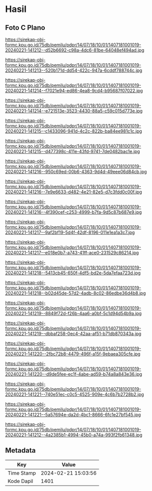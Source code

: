 # Hasil

## Foto C Plano

https://sirekap-obj-formc.kpu.go.id/75db/pemilu/pdpr/14/07/18/10/01/1407181001019-20240221-141212--d52b6692-c98a-4dc6-81be-64048ef494ad.jpg

https://sirekap-obj-formc.kpu.go.id/75db/pemilu/pdpr/14/07/18/10/01/1407181001019-20240221-141213--520b171d-dd54-422c-947a-6cddf788744c.jpg

https://sirekap-obj-formc.kpu.go.id/75db/pemilu/pdpr/14/07/18/10/01/1407181001019-20240221-141214--f7021e94-ed86-4ea8-9cd4-b95687f07022.jpg

https://sirekap-obj-formc.kpu.go.id/75db/pemilu/pdpr/14/07/18/10/01/1407181001019-20240221-141214--e721513e-3523-4430-88a5-c59c015d773e.jpg

https://sirekap-obj-formc.kpu.go.id/75db/pemilu/pdpr/14/07/18/10/01/1407181001019-20240221-141215--c1433096-941d-4c2c-822b-ba84ee981c1c.jpg

https://sirekap-obj-formc.kpu.go.id/75db/pemilu/pdpr/14/07/18/10/01/1407181001019-20240221-141215--d477398c-411e-43fd-9741-7de0482bac1e.jpg

https://sirekap-obj-formc.kpu.go.id/75db/pemilu/pdpr/14/07/18/10/01/1407181001019-20240221-141216--950c69ed-00b6-4363-9d4d-49eee06d84cb.jpg

https://sirekap-obj-formc.kpu.go.id/75db/pemilu/pdpr/14/07/18/10/01/1407181001019-20240221-141216--7e9e6633-d482-4e21-82e5-d7c3fdd0c00f.jpg

https://sirekap-obj-formc.kpu.go.id/75db/pemilu/pdpr/14/07/18/10/01/1407181001019-20240221-141216--4f390cef-c253-4999-b7fa-9d5c87b687e9.jpg

https://sirekap-obj-formc.kpu.go.id/75db/pemilu/pdpr/14/07/18/10/01/1407181001019-20240221-141217--9af2bf19-5d4f-42df-8196-011e1ea1a3c7.jpg

https://sirekap-obj-formc.kpu.go.id/75db/pemilu/pdpr/14/07/18/10/01/1407181001019-20240221-141217--e018e0b7-a743-41ff-ace0-231529c86214.jpg

https://sirekap-obj-formc.kpu.go.id/75db/pemilu/pdpr/14/07/18/10/01/1407181001019-20240221-141218--5413cb45-650f-4df5-bd2e-5da7efaa723d.jpg

https://sirekap-obj-formc.kpu.go.id/75db/pemilu/pdpr/14/07/18/10/01/1407181001019-20240221-141218--b02d45de-57d2-4adb-8c02-86edbe36d4b8.jpg

https://sirekap-obj-formc.kpu.go.id/75db/pemilu/pdpr/14/07/18/10/01/1407181001019-20240221-141219--8849f72d-f26b-4aa6-a0bf-5c1d94d54b9a.jpg

https://sirekap-obj-formc.kpu.go.id/75db/pemilu/pdpr/14/07/18/10/01/1407181001019-20240221-141219--dbbaf258-0ec4-42aa-af51-b71db870343a.jpg

https://sirekap-obj-formc.kpu.go.id/75db/pemilu/pdpr/14/07/18/10/01/1407181001019-20240221-141220--2fbc72b8-4479-496f-a15f-9ebaea305cfe.jpg

https://sirekap-obj-formc.kpu.go.id/75db/pemilu/pdpr/14/07/18/10/01/1407181001019-20240221-141220--d9de5fee-ec1f-4abe-ad59-b74a8a843e36.jpg

https://sirekap-obj-formc.kpu.go.id/75db/pemilu/pdpr/14/07/18/10/01/1407181001019-20240221-141221--740e51ec-c0c5-4525-909e-4c6b7b2728b2.jpg

https://sirekap-obj-formc.kpu.go.id/75db/pemilu/pdpr/14/07/18/10/01/1407181001019-20240221-141221--5a57694e-da2d-4bc1-8666-6fc1e27bf545.jpg

https://sirekap-obj-formc.kpu.go.id/75db/pemilu/pdpr/14/07/18/10/01/1407181001019-20240221-141212--4a2385b1-4994-45b0-a74a-993f2fb61348.jpg


## Metadata

| Key        | Value               |
| ---------- | ------------------- |
| Time Stamp | 2024-02-21 15:03:56 |
| Kode Dapil | 1401                |



